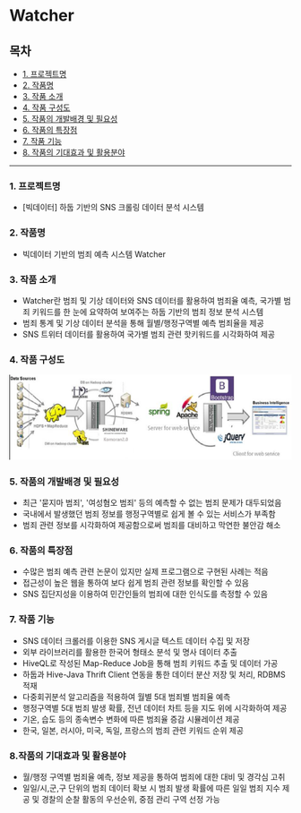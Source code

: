 # Watcher
## 목차
* [1. 프로젝트명](#index1)
* [2. 작품명](#index2)
* [3. 작품 소개](#index3)
* [4. 작품 구성도](#index4)
* [5. 작품의 개발배경 및 필요성](#index5)
* [6. 작품의 특장점](#index6)
* [7. 작품 기능](#index7)
* [8. 작품의 기대효과 및 활용분야](#index8)
- - -
### 1. 프로젝트명<a name="index1"></a>
* [빅데이터] 하둡 기반의 SNS 크롤링 데이터 분석 시스템
### 2. 작품명<a name="index2"></a>
* 빅데이터 기반의 범죄 예측 시스템 Watcher
### 3. 작품 소개<a name="index3"></a>
* Watcher란 범죄 및 기상 데이터와 SNS 데이터를 활용하여 범죄율 예측, 국가별 범죄 키워드를 한 눈에 요약하여 보여주는 하둡 기반의 범죄 정보 분석 시스템
* 범죄 통계 및 기상 데이터 분석을 통해 월별/행정구역별 예측 범죄율을 제공
* SNS 트위터 데이터를 활용하여 국가별 범죄 관련 핫키워드를 시각화하여 제공
### 4. 작품 구성도<a name="index4"></a>
![architecture](./architecture.png)
### 5. 작품의 개발배경 및 필요성<a name="index5"></a>
* 최근 '묻지마 범죄', '여성혐오 범죄' 등의 예측할 수 없는 범죄 문제가 대두되었음
* 국내에서 발생했던 범죄 정보를 행정구역별로 쉽게 볼 수 있는 서비스가 부족함
* 범죄 관련 정보를 시각화하여 제공함으로써 범죄를 대비하고 막연한 불안감 해소
### 6. 작품의 특장점<a name="index6"></a>
* 수많은 범죄 예측 관련 논문이 있지만 실제 프로그램으로 구현된 사례는 적음
* 접근성이 높은 웹을 통하여 보다 쉽게 범죄 관련 정보를 확인할 수 있음
* SNS 집단지성을 이용하여 민간인들의 범죄에 대한 인식도를 측정할 수 있음
### 7. 작품 기능<a name="index7"></a>
* SNS 데이터 크롤러를 이용한 SNS 게시글 텍스트 데이터 수집 및 저장
* 외부 라이브러리를 활용한 한국어 형태소 분석 및 명사 데이터 추출
* HiveQL로 작성된  Map-Reduce Job을 통해 범죄 키워드 추출 및 데이터 가공
* 하둡과 Hive-Java Thrift Client 연동을 통한 데이터 분산 저장 및 처리, RDBMS 적재
* 다중회귀분석 알고리즘을 적용하여 월별 5대 범죄별 범죄율 예측
* 행정구역별 5대 범죄 발생 확률, 전년 데이터 차트 등을 지도 위에 시각화하여 제공
* 기온, 습도 등의 종속변수 변화에 따른 범죄율 증감 시뮬레이션 제공
* 한국, 일본, 러시아, 미국, 독일, 프랑스의 범죄 관련 키워드 순위 제공
### 8.작품의 기대효과 및 활용분야<a name="index8"></a>
* 월/행정 구역별 범죄율 예측, 정보 제공을 통하여 범죄에 대한 대비 및 경각심 고취
* 일일/시,군,구 단위의 범죄 데이터 확보 시 범죄 발생 확률에 따른 일일 범죄 지수 제공 및 경찰의 순찰 활동의 우선순위, 중점 관리 구역 선정 가능
